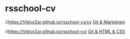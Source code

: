 # rsschool-cv

//https://ViktorZar.github.io/rsschool-cv/cv
<a href="https://ViktorZar.github.io/rsschool-cv/cv">Git & Markdown</a>

//https://ViktorZar.github.io/rsschool-cv/
<a href="https://ViktorZar.github.io/rsschool-cv/">Git & HTML & CSS</a>
